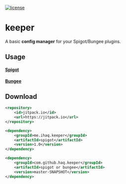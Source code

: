 [![license](https://img.shields.io/github/license/mashape/apistatus.svg) ](LICENSE)

# keeper
A basic **config manager** for your Spigot/Bungee plugins.

## Usage

#### [Spigot](/spigot)
#### [Bungee](/bungee)

## Download
```xml
<repository>
    <id>jitpack.io</id>
    <url>https://jitpack.io</url>
</repository>
```
```xml
<dependency>
    <groupId>me.ihaq.keeper</groupId>
    <artifactId>spigot</artifactId>
    <version>1.0</version>
</dependency>

<dependency> 
    <groupId>com.github.haq.keeper</groupId> 
    <artifactId>spigot or bungee</artifactId> 
    <version>master-SNAPSHOT</version> 
</dependency>
```
